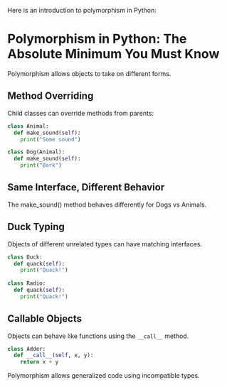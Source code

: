 Here is an introduction to polymorphism in Python:

# Polymorphism in Python: The Absolute Minimum You Must Know

Polymorphism allows objects to take on different forms.

## Method Overriding

Child classes can override methods from parents:

```python
class Animal:
  def make_sound(self):
    print("Some sound")

class Dog(Animal):
  def make_sound(self):
    print("Bark") 
```

## Same Interface, Different Behavior

The make_sound() method behaves differently for Dogs vs Animals.

## Duck Typing

Objects of different unrelated types can have matching interfaces.

```python
class Duck:
  def quack(self):
    print("Quack!")
      
class Radio:
  def quack(self):
    print("Quack!")
```

## Callable Objects

Objects can behave like functions using the `__call__` method.

```python
class Adder:
  def __call__(self, x, y):
    return x + y
```  

Polymorphism allows generalized code using incompatible types.